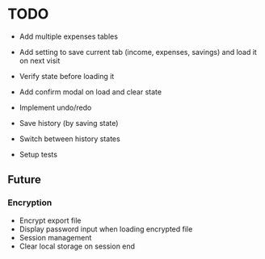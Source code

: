 # TODO

- Add multiple expenses tables

- Add setting to save current tab (income, expenses, savings) and load it on next visit

- Verify state before loading it
- Add confirm modal on load and clear state

- Implement undo/redo

- Save history (by saving state)
- Switch between history states

- Setup tests

## Future

### Encryption
- Encrypt export file
- Display password input when loading encrypted file
- Session management
- Clear local storage on session end